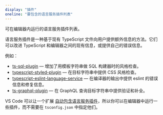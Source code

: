 ```yaml
---
display: "插件"
oneline: "要包含的语言服务插件列表"
---
```


可在编辑器内运行的语言服务插件列表。

语言服务插件是一种基于现有 TypeScript 文件向用户提供额外信息的方法。它们可以改进 TypeScript 和编辑器之间的现有信息，或提供自己的错误信息。

例如：

- [ts-sql-plugin](https://github.com/xialvjun/ts-sql-plugin#readme) &mdash; 增加了用模板字符串做 SQL 构建器时的风格检查。
- [typescript-styled-plugin](https://github.com/Microsoft/typescript-styled-plugin) &mdash; 在目标字符串中提供 CSS 风格检查。
- [typescript-eslint-language-service](https://github.com/Quramy/typescript-eslint-language-service) &mdash; 在编译器的输出中提供 eslint 的错误信息和修复信息。
- [ts-graphql-plugin](https://github.com/Quramy/ts-graphql-plugin) &mdash; 
在 GraphQL 查询目标字符串中提供验证和补全。

VS Code 可以让一个扩展 [自动包含语言服务插件](https://code.visualstudio.com/api/references/contribution-points#contributes.typescriptServerPlugins)，所以你可以在编辑器中运行一些插件，而不需要在 `tsconfig.json` 中指定他们。
